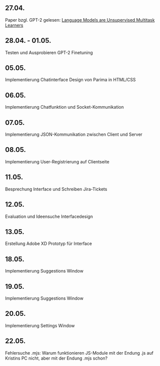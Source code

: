 ## 27.04.
Paper bzgl. GPT-2 gelesen: [Language Models are Unsupervised Multitask Learners](https://d4mucfpksywv.cloudfront.net/better-language-models/language_models_are_unsupervised_multitask_learners.pdf) 

## 28.04. - 01.05.
Testen und Ausprobieren GPT-2 Finetuning

## 05.05.
Implementierung Chatinterface Design von Parima in HTML/CSS

## 06.05.
Implementierung Chatfunktion und Socket-Kommunikation

## 07.05.
Implementierung JSON-Kommunikation zwischen Client und Server

## 08.05.
Implementierung User-Registrierung auf Clientseite

## 11.05.
Besprechung Interface und Schreiben Jira-Tickets

## 12.05.
Evaluation und Ideensuche Interfacedesign

## 13.05. 
Erstellung Adobe XD Prototyp für Interface 

## 18.05.
Implementierung Suggestions Window

## 19.05.
Implementierung Suggestions Window

## 20.05.
Implementierung Settings Window

## 22.05.
Fehlersuche .mjs: Warum funktionieren JS-Module mit der Endung .js auf Kristins PC nicht, aber mit der Endung .mjs schon?